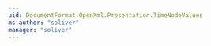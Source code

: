 ```yaml
---
uid: DocumentFormat.OpenXml.Presentation.TimeNodeValues
ms.author: "soliver"
manager: "soliver"
---
```


